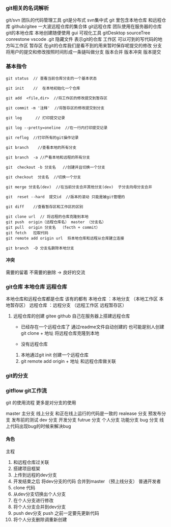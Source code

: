 ### git相关的名词解析
git/svn 团队的代码管理工具 git是分布式 svn集中式
git 里包含本地仓库 和远程仓库
github/gitee  一大波远程仓库的集合体
git远程仓库    团队使用在服务器的仓库
git的本地仓库  本地创建随便使用
gui 可视化工具 gitDesktop sourceTree conrestone vscode 
.git 隐藏文件 表示git的仓库
工作区 可以可到的写代码的地方叫工作区
暂存区 在git的仓库我们是看不到的用来暂时保存呢提交的修改
分支   将用户的提交和修改按照时间形成一条链叫做分支
版本合并
版本冲突
版本提交



### 基本指令
```
git status  // 查看当前仓库分支的一个基本状态

git init    //  在本地初始化一个仓库

git add  <file,dir>  //将工作区的修改提交到暂存区
 
git commit -m '注释'  //将暂存区的修改提交到分支

git log      // 打印提交记录

git log --pretty=oneline  //在一行内打印提交记录

git reflog  //打印所有的git操作记录
 
git branch    //查看本地的所有分支

git branch  -a //产看本地和远程的所有分支

git  checkout -b 分支名   //创建并且切换一个分支

git checkout  分支名  //切换一个分支

git merge 分支名(dev)  //在当前分支合并其他分支(dev)  子分支向母分支合并

git  reset --hard  提交id  //版本的滚动 只能是被git管理的

git diff    //查看暂存区和工作区的区别

git clone url  // 将远程的仓库克隆到本地
git push  origin（远程仓库名） master （分支名）
git pull  origin 分支名  （fecth + commit）
git fetch   拉取代码
git remote add origin url  将本地仓库和远程从仓库建立连接

git branch  -D 分支名删除本地分支
```

#### 冲突 
需要的留着 不需要的删除 -> 良好的交流

### git仓库 本地仓库 远程仓库
本地仓库和远程仓库都是仓库 该有的都有 
本地仓库 ：本地分支 （本地工作区  本地暂存区）
远程仓库 ：远程分支  （远程工作区 远程暂存区）

1. 远程仓库的创建 gitee github 自己在服务器上搭建远程仓库
   * 已经存在一个远程仓库了 通过readme文件自动创建的 也可能是别人创建 
   git clone + 地址  将远程仓库克隆到本地
   
   * 没有远程仓库
    1. 本地通过git init 创建一个远程仓库 
    2. git remote add origin + 地址 和远程仓库做关联 

### git的分支

### gitflow git工作流
git 的使用流程 更多是对分支的使用

master 主分支  线上分支 和正在线上运行的代码是一致的
realease 分支  预发布分支 发布前的测试
dev    分支     开发分支 
futrue 分支     个人分支 功能分支
bug    分支     线上代码出现bug的时候来解决bug

#### 角色
主程
1. 和远程仓库过关联
2. 搭建项目框架
3. 上传到远程的dev分支
4. 开发结束之后 将dev分支的代码 合并到master （预上线分支）
普通开发者
1. clone 代码
2. 从dev分支切换出个人分支
3. 在个人分支进行修改
4. 将个人分支合并到dev分支
5. push dev分支  push 之前一定要先更新代码
6. 将个人分支删除调重新创建